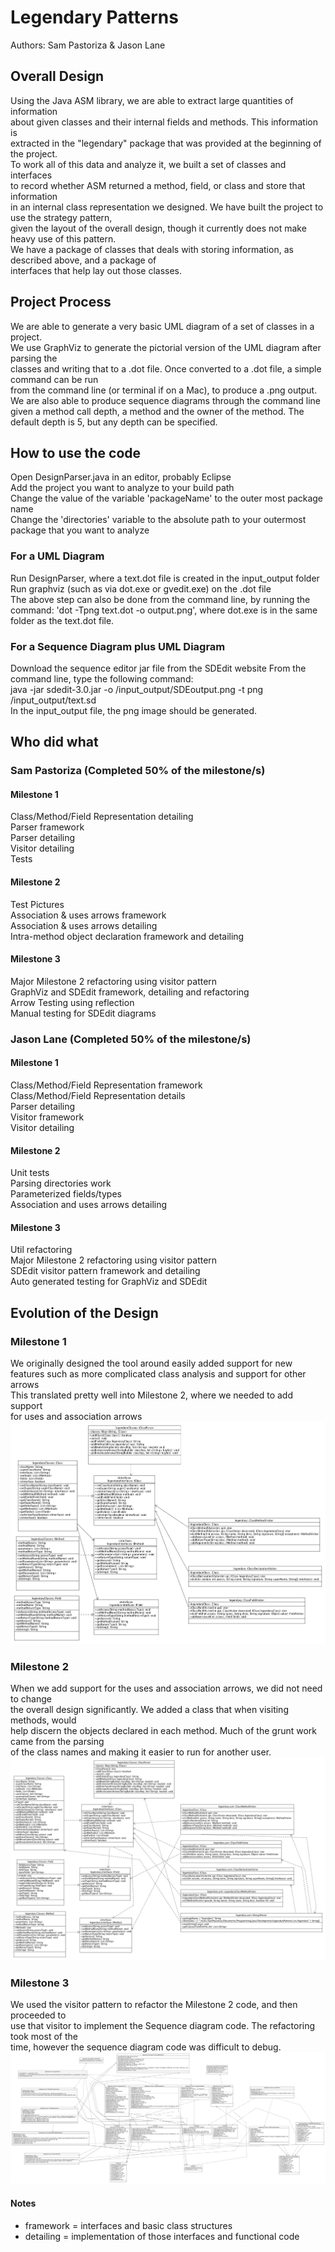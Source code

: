 # Legendary Patterns
Authors: Sam Pastoriza & Jason Lane

## Overall Design
Using the Java ASM library, we are able to extract large quantities of information  
about given classes and their internal fields and methods. This information is  
extracted in the "legendary" package that was provided at the beginning of the project.  
To work all of this data and analyze it, we built a set of classes and interfaces  
to record whether ASM returned a method, field, or class and store that information  
in an internal class representation we designed. We have built the project to use the strategy pattern,  
given the layout of the overall design, though it currently does not make heavy use of this pattern.  
We have a package of classes that deals with storing information, as described above, and a package of  
interfaces that help lay out those classes.  

## Project Process
We are able to generate a very basic UML diagram of a set of classes in a project.  
We use GraphViz to generate the pictorial version of the UML diagram after parsing the  
classes and writing that to a .dot file. Once converted to a .dot file, a simple command can be run  
from the command line (or terminal if on a Mac), to produce a .png output.
We are also able to produce sequence diagrams through the command line given a method call depth, a method and the owner of the method. The default depth is 5, but any depth can be specified.

## How to use the code
Open DesignParser.java in an editor, probably Eclipse  
Add the project you want to analyze to your build path  
Change the value of the variable 'packageName' to the outer most package name  
Change the 'directories' variable to the absolute path to your outermost package that you want to analyze  
### For a UML Diagram
Run DesignParser, where a text.dot file is created in the input_output folder  
Run graphviz (such as via dot.exe or gvedit.exe) on the .dot file  
The above step can also be done from the command line, by running the command: 'dot -Tpng text.dot -o output.png', where dot.exe is in the same folder as the text.dot file.

### For a Sequence Diagram plus UML Diagram
Download the sequence editor jar file from the SDEdit website
From the command line, type the following command:  
java -jar sdedit-3.0.jar -o /input_output/SDEoutput.png -t png /input_output/text.sd  
In the input_output file, the png image should be generated.

## Who did what

### Sam Pastoriza (Completed 50% of the milestone/s)
#### Milestone 1  
Class/Method/Field Representation detailing  
Parser framework  
Parser detailing  
Visitor detailing  
Tests  
#### Milestone 2  
Test Pictures  
Association & uses arrows framework  
Association & uses arrows detailing  
Intra-method object declaration framework and detailing  
#### Milestone 3
Major Milestone 2 refactoring using visitor pattern  
GraphViz and SDEdit framework, detailing and refactoring  
Arrow Testing using reflection  
Manual testing for SDEdit diagrams  

### Jason Lane (Completed 50% of the milestone/s)
#### Milestone 1  
Class/Method/Field Representation framework  
Class/Method/Field Representation details  
Parser detailing  
Visitor framework  
Visitor detailing  
#### Milestone 2  
Unit tests  
Parsing directories work  
Parameterized fields/types  
Association and uses arrows detailing  
#### Milestone 3
Util refactoring  
Major Milestone 2 refactoring using visitor pattern  
SDEdit visitor pattern framework and detailing  
Auto generated testing for GraphViz and SDEdit  

## Evolution of the Design
### Milestone 1
We originally designed the tool around easily added support for new  
features such as more complicated class analysis and support for other arrows  
This translated pretty well into Milestone 2, where we needed to add support  
for uses and association arrows  
![UML Milestone 1](https://github.com/pastorsj/LegendaryPatterns/blob/master/docs/UMLLegendaryPatternsManualM1.png)
### Milestone 2
When we add support for the uses and association arrows, we did not need to change  
the overall design significantly. We added a class that when visiting methods, would  
help discern the objects declared in each method. Much of the grunt work came from the parsing  
of the class names and making it easier to run for another user.  
![UML Milestone 2](https://github.com/pastorsj/LegendaryPatterns/blob/master/docs/UMLLegendaryPatternsManualM2.png)
### Milestone 3
We used the visitor pattern to refactor the Milestone 2 code, and then proceeded to   
use that visitor to implement the Sequence diagram code. The refactoring took most of the  
time, however the sequence diagram code was difficult to debug.  
![UML Milestone 3](https://github.com/pastorsj/LegendaryPatterns/blob/master/docs/UMLLegendaryPatternsManualM3.png)


#### Notes
* framework = interfaces and basic class structures  
* detailing = implementation of those interfaces and functional code  
